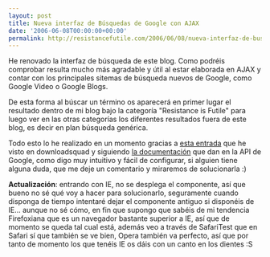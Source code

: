 ```yaml
---
layout: post
title: Nueva interfaz de Búsquedas de Google con AJAX
date: '2006-06-08T00:00:00+00:00'
permalink: http://resistancefutile.com/2006/06/08/nueva-interfaz-de-busquedas-de-google-con-ajax/
---
```

<a href="http://code.google.com/apis/ajaxsearch/documentation/"><img style="float:right; margin:0 0 10px 10px;cursor:pointer; cursor:hand;" src="http://photos1.blogger.com/blogger/6639/1972/320/google_ajax_search_api.png" border="0" alt="" /></a>He renovado la interfaz de búsqueda de este blog. Como podréis comprobar resulta mucho más agradable y útil al estar elaborada en AJAX y contar con los principales sitemas de búsqueda nuevos de Google, como Google Video o Google Blogs.

De esta forma al búscar un término os aparecerá en primer lugar el resultado dentro de mi blog bajo la categoría "Resistance is Futile" para luego ver en las otras categorías  los diferentes resultados fuera de este blog, es decir en plan búsqueda genérica.

Todo esto lo he realizado en un momento gracias a <a href="http://www.downloadsquad.com/2006/06/07/fancy-ajax-google-search-for-your-web-site/">esta entrada</a> que he visto en downloadsquad y siguiendo <a href="http://code.google.com/apis/ajaxsearch/documentation/">la documentación</a> que dan en la API de Google, como digo muy intuitivo y fácil de configurar, si alguien tiene alguna duda, que me deje un comentario y miraremos de solucionarla :)

<span style="font-weight:bold;">Actualización</span>: entrando con IE, no se desplega el componente, así que bueno no sé qué voy a hacer para solucionarlo, seguramente cuando disponga de tiempo intentaré dejar el componente antiguo si disponéis de IE... aunque no sé cómo, en fin que supongo que sabéis de mi tendencia Firefoxiana que es un navegador bastante superior a IE, así que de momento se queda tal cual está, además veo a través de SafariTest que en Safari sí que también se ve bien, Opera también va perfecto, así que por tanto de momento los que tenéis IE os dáis con un canto en los dientes :S
